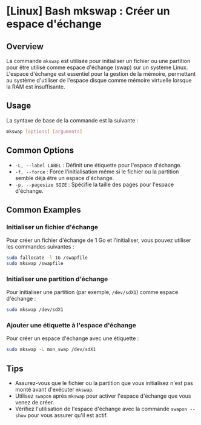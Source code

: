 # [Linux] Bash mkswap : Créer un espace d'échange

## Overview
La commande `mkswap` est utilisée pour initialiser un fichier ou une partition pour être utilisé comme espace d'échange (swap) sur un système Linux. L'espace d'échange est essentiel pour la gestion de la mémoire, permettant au système d'utiliser de l'espace disque comme mémoire virtuelle lorsque la RAM est insuffisante.

## Usage
La syntaxe de base de la commande est la suivante :

```bash
mkswap [options] [arguments]
```

## Common Options
- `-L, --label LABEL` : Définit une étiquette pour l'espace d'échange.
- `-f, --force` : Force l'initialisation même si le fichier ou la partition semble déjà être un espace d'échange.
- `-p, --pagesize SIZE` : Spécifie la taille des pages pour l'espace d'échange.

## Common Examples

### Initialiser un fichier d'échange
Pour créer un fichier d'échange de 1 Go et l'initialiser, vous pouvez utiliser les commandes suivantes :

```bash
sudo fallocate -l 1G /swapfile
sudo mkswap /swapfile
```

### Initialiser une partition d'échange
Pour initialiser une partition (par exemple, `/dev/sdX1`) comme espace d'échange :

```bash
sudo mkswap /dev/sdX1
```

### Ajouter une étiquette à l'espace d'échange
Pour créer un espace d'échange avec une étiquette :

```bash
sudo mkswap -L mon_swap /dev/sdX1
```

## Tips
- Assurez-vous que le fichier ou la partition que vous initialisez n'est pas monté avant d'exécuter `mkswap`.
- Utilisez `swapon` après `mkswap` pour activer l'espace d'échange que vous venez de créer.
- Vérifiez l'utilisation de l'espace d'échange avec la commande `swapon --show` pour vous assurer qu'il est actif.